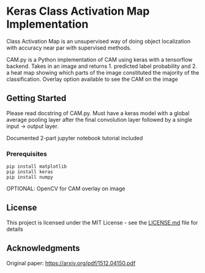 # Keras Class Activation Map Implementation

Class Activation Map is an unsupervised way of doing object localization with accuracy near par with supervised methods.

CAM.py is a Python implementation of CAM using keras with a tensorflow backend. Takes in an image and returns 1. predicted label probability and 2. a heat map showing which parts of the image constituted the majority of the classification. Overlay option available to see the CAM on the image

## Getting Started

Please read docstring of CAM.py. Must have a keras model with a global average pooling layer after the final convolution layer followed by a single input -> output layer.

Documented 2-part jupyter notebook tutorial included


### Prerequisites

```
pip install matplotlib
pip install keras
pip install numpy
```

OPTIONAL: OpenCV for CAM overlay on image

## License

This project is licensed under the MIT License - see the [LICENSE.md](LICENSE.md) file for details

## Acknowledgments

Original paper: https://arxiv.org/pdf/1512.04150.pdf
